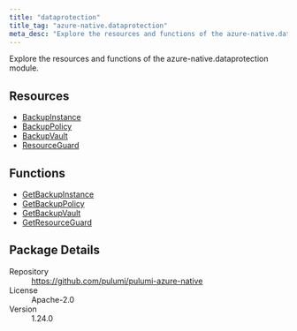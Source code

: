 ```yaml
---
title: "dataprotection"
title_tag: "azure-native.dataprotection"
meta_desc: "Explore the resources and functions of the azure-native.dataprotection module."
---
```


<!-- WARNING: this file was generated by Pulumi Docs Generator. -->
<!-- Do not edit by hand unless you're certain you know what you are doing! -->

Explore the resources and functions of the azure-native.dataprotection module.

<h2 id="resources">Resources</h2>
<ul class="api">
    <li><a href="backupinstance" title="BackupInstance"><span class="symbol resource"></span>BackupInstance</a></li>
    <li><a href="backuppolicy" title="BackupPolicy"><span class="symbol resource"></span>BackupPolicy</a></li>
    <li><a href="backupvault" title="BackupVault"><span class="symbol resource"></span>BackupVault</a></li>
    <li><a href="resourceguard" title="ResourceGuard"><span class="symbol resource"></span>ResourceGuard</a></li>
</ul>

<h2 id="functions">Functions</h2>
<ul class="api">
    <li><a href="getbackupinstance" title="GetBackupInstance"><span class="symbol function"></span>GetBackupInstance</a></li>
    <li><a href="getbackuppolicy" title="GetBackupPolicy"><span class="symbol function"></span>GetBackupPolicy</a></li>
    <li><a href="getbackupvault" title="GetBackupVault"><span class="symbol function"></span>GetBackupVault</a></li>
    <li><a href="getresourceguard" title="GetResourceGuard"><span class="symbol function"></span>GetResourceGuard</a></li>
</ul>

<h2 id="package-details">Package Details</h2>
<dl class="package-details">
	<dt>Repository</dt>
	<dd><a href="https://github.com/pulumi/pulumi-azure-native">https://github.com/pulumi/pulumi-azure-native</a></dd>
	<dt>License</dt>
	<dd>Apache-2.0</dd>
	<dt>Version</dt>
	<dd>1.24.0</dd>
</dl>

